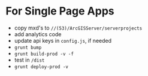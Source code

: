 For Single Page Apps
====================
- copy mxd's to `//(53)/ArcGISServer/serverprojects`
- add analytics code
- update api keys in `config.js`, if needed
- `grunt bump`
- `grunt build-prod -v -f`
- test in `/dist`
- `grunt deploy-prod -v`